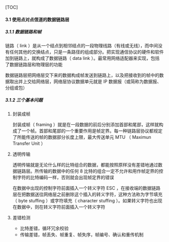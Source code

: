 [TOC]

#### 3.1 使用点对点信道的数据链路层

##### 3.1.1 数据链路和帧

链路（ link ）是从一个结点到相邻结点的一段物理线路（有线或无线），而中间没有任何其他的交换结点，只是一条路径的组成部分。把实现通信协议的硬件和软件加到链路上，就构成了数据链路（ data link ）。最常用网络适配器来实现，包括了数据链路层和物理层的功能

数据链路层把网络层交下来的数据构成帧发送到链路上，以及把接收到的帧中的数据取出并上交给网络层，网络层协议数据单元就是 IP 数据报（或简称为数据报、分组或包）

##### 3.1.2 三个基本问题

1. 封装成帧

   封装成帧（ framing ）就是在一段数据的前后分别添加首部和尾部，这样就构成了一个帧。首部和尾部的一个重要作用是帧定界。每一种链路层协议都规定了所能传送的帧的数据部分长度上限，最大传送单元 MTU （ Maximun Transfer Unit ）

2. 透明传输

   透明传输就是无论什么样的比特组合的数据，都能按照原样没有差错地通过数据链路层。所传输的数据中的任何 8 比特的组合一定不允许和用作帧定界的控制字符的比特编码一样，否则就会出现帧定界的错误

   在数据中出现的控制字符前面插入一个转义字符 ESC ，在接收端的数据链路层在把数据送往网络层之前删除这个插入的转义字符，这种方法称为字节填充（ byte stuffing ）或字符填充（ character stuffing ）。如果转义字符也出现在数据中，则在转义字符前面插入一个转义字符

3. 差错检测

   - 比特差错，循环冗余校验
   - 传输差错，帧丢失、帧重复、帧失序，帧编号、确认和重传机制